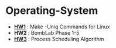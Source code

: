 # Operating-System

*  **[HW1](https://github.com/evve212233/os3224_vagrant)** : Make -Uniq Commands for Linux
*  **HW2** : BombLab Phase 1-5
*  **[HW3](https://github.com/evve212233/xv6-public)** : Process Scheduling Algorithm
